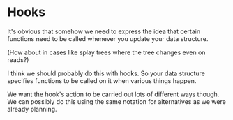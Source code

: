 # Hooks

It's obvious that somehow we need to express the idea that certain functions need to be called whenever you update your data structure.

(How about in cases like splay trees where the tree changes even on reads?)

I think we should probably do this with hooks. So your data structure specifies functions to be called on it when various things happen.

We want the hook's action to be carried out lots of different ways though. We can possibly do this using the same notation for alternatives as we were already planning.

